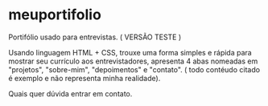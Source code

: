 # meuportifolio
Portifólio usado para entrevistas. ( VERSÃO TESTE )

Usando linguagem HTML + CSS, trouxe uma forma simples e rápida para mostrar seu currículo aos entrevistadores, apresenta 4 abas nomeadas em "projetos", "sobre-mim", "depoimentos" e
"contato". ( todo contéudo citado é exemplo e não representa minha realidade).

Quais quer dúvida entrar em contato.
